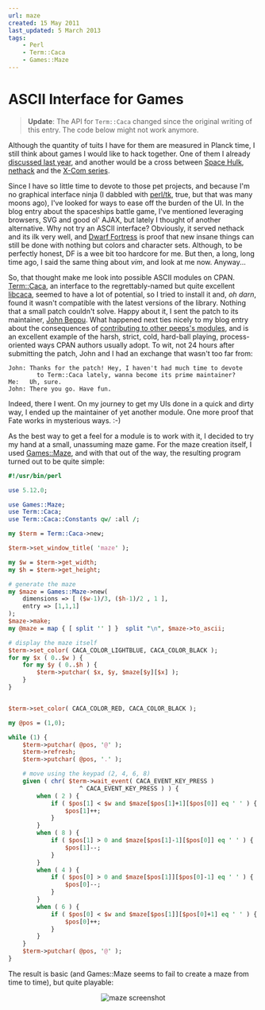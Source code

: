 ```yaml
---
url: maze
created: 15 May 2011
last_updated: 5 March 2013
tags:
    - Perl
    - Term::Caca
    - Games::Maze
---
```


# ASCII Interface for Games

> **Update**: The API for `Term::Caca` changed since the original 
> writing of this entry. The code below might not work anymore. 

Although the quantity of tuits I have for them are measured in Planck
time, I still think about games I would like to hack together. One of
them I already [discussed last year][1], and another would be a cross between
[Space Hulk][2], [nethack][3] and the [X-Com series][4].

[1]: http://babyl.dyndns.org/techblog/entry/perl-in-space
[2]: http://en.wikipedia.org/wiki/Space_Hulk 
[3]: http://www.nethack.org/
[4]: http://en.wikipedia.org/wiki/X-COM
[5]: http://www.perltk.org
[6]: http://www.bay12games.com/dwarves/
[7]: http://caca.zoy.org/wiki/libcaca
[8]: http://search.cpan.org/~beppu/
[9]: http://babyl.dyndns.org/techblog/entry/yanick-in-black

Since I have so little time to devote to those pet projects, 
and because I'm no graphical interface ninja (I dabbled with [perl/tk][5],
true, but that was many moons ago), I've looked for ways to ease off 
the burden of the UI.  In the blog entry about the spaceships battle game,
I've mentioned leveraging browsers, SVG and good ol' AJAX, but lately
I thought of another alternative. Why not try an ASCII interface?  Obviously,
it served nethack and its ilk very well, and [Dwarf Fortress][6]
is proof that new insane things can still be done with nothing but colors and 
character sets. Although, to be perfectly honest, DF is a wee bit too hardcore
for me. But then, a long, long time ago, I said the same thing about *vim*,
and look at me now. Anyway...

So, that thought make me look into possible ASCII  modules
on CPAN.  [Term::Caca](cpan), an interface to the regrettably-named but 
quite excellent [libcaca][7], seemed to have a lot of potential, so I tried to
install it and, *oh darn*, found it wasn't compatible with the latest versions
of the library. Nothing that a small patch couldn't solve. Happy about it, I
sent the patch to its maintainer,  [John Beppu][8]. What happened next ties
nicely to my blog entry about the consequences of [contributing to other
peeps's modules][9], and is an excellent example of the harsh, strict,
cold, hard-ball playing, process-oriented ways CPAN authors usually adopt.
To wit, not 24 hours after submitting the patch, 
John and I had an exchange that wasn't too far from:

    John: Thanks for the patch! Hey, I haven't had much time to devote
            to Term::Caca lately, wanna become its prime maintainer?
    Me:   Uh, sure.
    John: There you go. Have fun.

Indeed, there I went. On my journey to get my UIs done in a quick and
dirty way, I ended up the maintainer of yet another module. One more proof
that Fate works in mysterious ways. :-)

As the best way to get a feel for a module is to work with it, I decided 
to try my hand at a small, unassuming maze game. For the maze creation
itself, I used [Games::Maze](cpan), and with that out of the way,
the resulting program turned out to be quite simple:

```perl
#!/usr/bin/perl 

use 5.12.0;

use Games::Maze;
use Term::Caca;
use Term::Caca::Constants qw/ :all /;

my $term = Term::Caca->new;

$term->set_window_title( 'maze' );

my $w = $term->get_width;
my $h = $term->get_height;

# generate the maze
my $maze = Games::Maze->new( 
    dimensions => [ ($w-1)/3, ($h-1)/2 , 1 ], 
    entry => [1,1,1] 
);
$maze->make;
my @maze = map { [ split '' ] }  split "\n", $maze->to_ascii;

# display the maze itself
$term->set_color( CACA_COLOR_LIGHTBLUE, CACA_COLOR_BLACK );
for my $x ( 0..$w ) {
    for my $y ( 0..$h ) {
        $term->putchar( $x, $y, $maze[$y][$x] );
    }
}


$term->set_color( CACA_COLOR_RED, CACA_COLOR_BLACK );

my @pos = (1,0);

while (1) {
    $term->putchar( @pos, '@' );
    $term->refresh;
    $term->putchar( @pos, '.' );

    # move using the keypad (2, 4, 6, 8)
    given ( chr( $term->wait_event( CACA_EVENT_KEY_PRESS ) 
                    ^ CACA_EVENT_KEY_PRESS ) ) {
        when ( 2 ) { 
            if ( $pos[1] < $w and $maze[$pos[1]+1][$pos[0]] eq ' ' ) {
                $pos[1]++;
            }
        }
        when ( 8 ) { 
            if ( $pos[1] > 0 and $maze[$pos[1]-1][$pos[0]] eq ' ' ) {
                $pos[1]--;
            }
        }
        when ( 4 ) { 
            if ( $pos[0] > 0 and $maze[$pos[1]][$pos[0]-1] eq ' ' ) {
                $pos[0]--;
            }
        }
        when ( 6 ) { 
            if ( $pos[0] < $w and $maze[$pos[1]][$pos[0]+1] eq ' ' ) {
                $pos[0]++;
            }
        }
    }
    $term->putchar( @pos, '@' );
}
```

The result is basic (and Games::Maze seems to fail to create a maze from time
to time), but quite playable:

<div align="center"><img src="__ENTRY_DIR__/maze.png" alt="maze screenshot"/></div>
